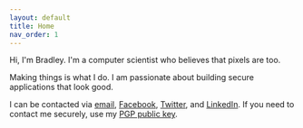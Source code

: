 ```yaml
---
layout: default
title: Home
nav_order: 1
---
```


<p class="lead">Hi, I'm Bradley. I'm a computer scientist who believes that pixels are too.</p>

Making things is what I do. I am passionate about building secure applications that look good.

I can be contacted via [email](mailto:thatguy@bradleyrosenfeld.com), [Facebook](https://www.facebook.com/bradleyrosenfeld/), [Twitter](https://twitter.com/BoringCode/), and [LinkedIn](https://linkedin.com/in/bradleyrosenfeld/). If you need to contact me securely, use my [PGP public key](pgp-key.txt).
